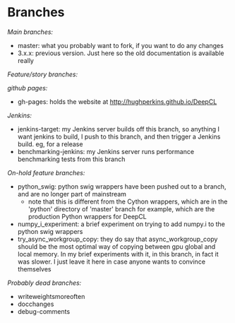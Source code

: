 # Branches

*Main branches:*
* master: what you probably want to fork, if you want to do any changes
* 3.x.x: previous version.  Just here so the old documentation is available really

*Feature/story branches:*

*github pages:*
* gh-pages: holds the website at http://hughperkins.github.io/DeepCL

*Jenkins:*
* jenkins-target: my Jenkins server builds off this branch, so anything I want jenkins to build, I push to this branch, and then trigger a Jenkins build.  eg, for a release
* benchmarking-jenkins: my Jenkins server runs performance benchmarking tests from this branch

*On-hold feature branches:*
* python_swig: python swig wrappers have been pushed out to a branch, and are no longer part of mainstream
  * note that this is different from the Cython wrappers, which are in the 'python' directory of 'master' branch for example, which are the production Python wrappers for DeepCL
* numpy_i_experiment: a brief experiment on trying to add numpy.i to the python swig wrappers
* try_async_workgroup_copy: they do say that async_workgroup_copy should be the most optimal way of copying between gpu global and local memory.  In my brief experiments with it, in this branch, in fact it was slower.  I just leave it here in case anyone wants to convince themselves

*Probably dead branches:*
* writeweightsmoreoften
* docchanges
* debug-comments

